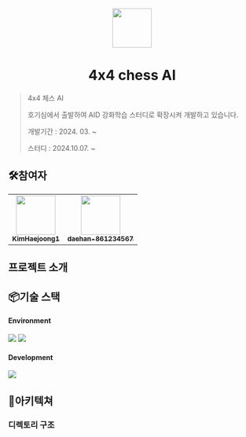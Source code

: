 #

<div align="center">
<img src="https://avatars.githubusercontent.com/u/118996709?s=200&v=4" width="80 alt=""/>
</div>

# <div align="center">4x4 chess AI</div>

> 4x4 체스 AI
>
> 호기심에서 출발하여 AID 강화학습 스터디로 확장시켜 개발하고 있습니다.
>
> 개발기간 : 2024. 03. ~
>
> 스터디 : 2024.10.07. ~

## 🛠️참여자

<table>
<tr>
<td align="center">
<a href="https://github.com/KimHaejoong1">
<img src="https://avatars.githubusercontent.com/u/128127416?v=4" width="80" alt=""/>
<br />
<sub><b>KimHaejoong1</b></sub>
</a>
<br />
</td>
<td align="center">
<a href="https://github.com/daehan-86">
<img src="https://avatars.githubusercontent.com/u/78295295?v=4" width="80" alt=""/>
<br />
<sub><b>daehan-861234567</b></sub>
</a>
<br />
</td>
</tr>
</table>

## 프로젝트 소개

## 📦기술 스택

#### Environment

<img src="https://img.shields.io/badge/visual_studio_code-007ACC?style=for-the-badge&logo=visualstudiocode&logoColor=white"> <img src="https://img.shields.io/badge/github-181717?style=for-the-badge&logo=github&logoColor=white">

#### Development

<img src="https://img.shields.io/badge/python-3776AB?style=for-the-badge&logo=python&logoColor=white">

## 📂아키텍쳐

### 디렉토리 구조
